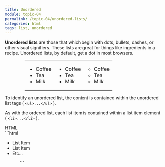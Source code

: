 ```yaml
---
title: Unordered
module: topic-04
permalink: /topic-04/unordered-lists/
categories: html
tags: list, unordered
---
```


<div class="divider-heading"></div>

**Unordered lists** are those that which begin with dots, bullets, dashes, or other visual signifiers. These lists are great for things like ingredients in a recipe. Unordered lists, by default, get a dot in most browsers.

<table style="width: 75%; margin: auto;">
<tbody>
  <tr>
    <td style="border: none;">
      <ul style="list-style-type:disc">
        <li>Coffee</li>
        <li>Tea</li>
        <li>Milk</li>
      </ul>
    </td>
    <td style="border: none;">
      <ul style="list-style-type:square">
        <li>Coffee</li>
        <li>Tea</li>
        <li>Milk</li>
      </ul>
    </td>
    <td style="border: none;">
      <ul style="list-style-type:circle">
        <li>Coffee</li>
        <li>Tea</li>
        <li>Milk</li>
      </ul>
    </td>
  </tr>
</tbody>
</table>


To identify an unordered list, the content is contained within the unordered list tags ( `<ul>...</ul>` ).

As with the ordered list, each list item is contained within a list item element ( `<li>...</li>` ).


<div id="code-heading">HTML</div>
```html
<ul>
  <li>List Item</li>
  <li>List Item</li>
  <li>Etc...</li>
<ul>
```


<div class="external-embed">
  <p data-height="400" data-theme-id="30567" data-slug-hash="rJzvWg" data-default-tab="html,result" data-user="Media-Ed-Online" data-pen-title="HTML Unordered Lists" class="codepen"></p>
</div>
